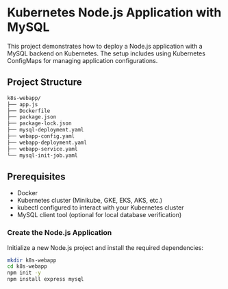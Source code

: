 # Kubernetes Node.js Application with MySQL

This project demonstrates how to deploy a Node.js application with a MySQL backend on Kubernetes. The setup includes using Kubernetes ConfigMaps for managing application configurations.

## Project Structure
```sh
k8s-webapp/
├── app.js
├── Dockerfile
├── package.json
├── package-lock.json
├── mysql-deployment.yaml
├── webapp-config.yaml
├── webapp-deployment.yaml
├── webapp-service.yaml
└── mysql-init-job.yaml
```

## Prerequisites

- Docker
- Kubernetes cluster (Minikube, GKE, EKS, AKS, etc.)
- kubectl configured to interact with your Kubernetes cluster
- MySQL client tool (optional for local database verification)



###  Create the Node.js Application

Initialize a new Node.js project and install the required dependencies:

```sh
mkdir k8s-webapp
cd k8s-webapp
npm init -y
npm install express mysql
